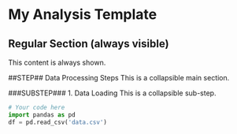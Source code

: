# My Analysis Template

## Regular Section (always visible)
This content is always shown.

##STEP## Data Processing Steps
This is a collapsible main section.

###SUBSTEP### 1. Data Loading
This is a collapsible sub-step.

```python
# Your code here
import pandas as pd
df = pd.read_csv('data.csv')

